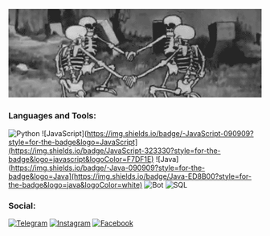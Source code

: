 [![Header](https://github.com/Atoshol/Atoshol/blob/main/assets/skelotons.gif)](https://www.instagram.com/atoshol_)

### Languages and Tools:
![Python](https://img.shields.io/badge/-Python-090909?style=for-the-badge&logo=Python)
![JavaScript](https://img.shields.io/badge/-JavaScript-090909?style=for-the-badge&logo=JavaScript](https://img.shields.io/badge/JavaScript-323330?style=for-the-badge&logo=javascript&logoColor=F7DF1E)
![Java](https://img.shields.io/badge/-Java-090909?style=for-the-badge&logo=Java](https://img.shields.io/badge/Java-ED8B00?style=for-the-badge&logo=java&logoColor=white)
![Bot](https://img.shields.io/badge/-Bots-090909?style=for-the-badge&logo=telegram)
![SQL](https://img.shields.io/badge/-sql-090909?style=for-the-badge&logo=postgresql)

### Social:
[![Telegram](https://img.shields.io/badge/-Telegram-090909?style=for-the-badge&logo=telegram&logoColor=27A0D9)](https://t.me/atoshol)
[![Instagram](https://img.shields.io/badge/-Instagram-090909?style=for-the-badge&logo=instagram&logoColor=B4068E)](https://www.instagram.com/atoshol_)
[![Facebook](https://img.shields.io/badge/-Facebook-090909?style=for-the-badge&logo=Facebook&logoColor=1195F5)](https://www.facebook.com/atoshol/)
